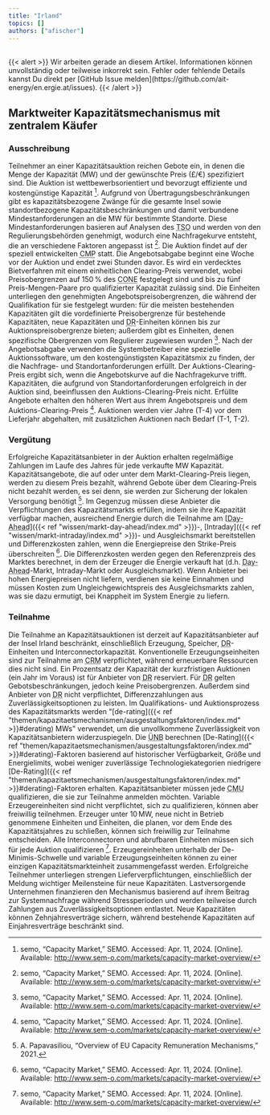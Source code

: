 ```yaml
---
title: "Irland"
topics: []
authors: ["afischer"]
---
```


<br>
{{< alert >}}
Wir arbeiten gerade an diesem Artikel. Informationen können unvollständig oder teilweise inkorrekt sein. Fehler oder fehlende Details kannst Du direkt per [GitHub Issue melden](https://github.com/ait-energy/en.ergie.at/issues).
{{< /alert >}}

## Marktweiter Kapazitätsmechanismus mit zentralem Käufer

### Ausschreibung

Teilnehmer an einer Kapazitätsauktion reichen Gebote ein, in denen die Menge der Kapazität (MW) und der gewünschte Preis (£/€) spezifiziert sind. Die Auktion ist wettbewerbsorientiert und bevorzugt effiziente und kostengünstige Kapazität [^1]. Aufgrund von Übertragungsbeschränkungen gibt es kapazitätsbezogene Zwänge für die gesamte Insel sowie standortbezogene Kapazitätsbeschränkungen und damit verbundene Mindestanforderungen an die MW für bestimmte Standorte. Diese Mindestanforderungen basieren auf Analysen des <abbr title="Transmission System Operator">TSO</abbr> und werden von den Regulierungsbehörden genehmigt, wodurch eine Nachfragekurve entsteht, die an verschiedene Faktoren angepasst ist [^1]. Die Auktion findet auf der speziell entwickelten <abbr title="Capacity Market Platform">CMP</abbr> statt. Die Angebotsabgabe beginnt eine Woche vor der Auktion und endet zwei Stunden davor. Es wird ein verdecktes Bietverfahren mit einem einheitlichen Clearing-Preis verwendet, wobei Preisobergrenzen auf 150 % des <abbr title="Cost of New Entry">CONE</abbr> festgelegt sind und bis zu fünf Preis-Mengen-Paare pro qualifizierter Kapazität zulässig sind. Die Einheiten unterliegen den genehmigten Angebotspreisobergrenzen, die während der Qualifikation für sie festgelegt wurden: für die meisten bestehenden Kapazitäten gilt die vordefinierte Preisobergrenze für bestehende Kapazitäten, neue Kapazitäten und <abbr title="Demand Response">DR</abbr>-Einheiten können bis zur Auktionspreisobergrenze bieten; außerdem gibt es Einheiten, denen spezifische Obergrenzen vom Regulierer zugewiesen wurden [^1]. Nach der Angebotsabgabe verwenden die Systembetreiber eine spezielle Auktionssoftware, um den kostengünstigsten Kapazitätsmix zu finden, der die Nachfrage- und Standortanforderungen erfüllt. Der Auktions-Clearing-Preis ergibt sich, wenn die Angebotskurve auf die Nachfragekurve trifft. Kapazitäten, die aufgrund von Standortanforderungen erfolgreich in der Auktion sind, beeinflussen den Auktions-Clearing-Preis nicht. Erfüllte Angebote erhalten den höheren Wert aus ihrem Angebotspreis und dem Auktions-Clearing-Preis [^1]. Auktionen werden vier Jahre (T-4) vor dem Lieferjahr abgehalten, mit zusätzlichen Auktionen nach Bedarf (T-1, T-2).

### Vergütung

Erfolgreiche Kapazitätsanbieter in der Auktion erhalten regelmäßige Zahlungen im Laufe des Jahres für jede verkaufte MW Kapazität. Kapazitätsangebote, die auf oder unter dem Markt-Clearing-Preis liegen, werden zu diesem Preis bezahlt, während Gebote über dem Clearing-Preis nicht bezahlt werden, es sei denn, sie werden zur Sicherung der lokalen Versorgung benötigt [^2]. Im Gegenzug müssen diese Anbieter die Verpflichtungen des Kapazitätsmarkts erfüllen, indem sie ihre Kapazität verfügbar machen, ausreichend Energie durch die Teilnahme am [<abbr title="Day-Ahead">Day-Ahead</abbr>]({{< ref "wissen/markt-day-ahead/index.md" >}})-, [Intraday]({{< ref "wissen/markt-intraday/index.md" >}})- und Ausgleichsmarkt bereitstellen und Differenzkosten zahlen, wenn die Energiepreise den Strike-Preis überschreiten [^1]. Die Differenzkosten werden gegen den Referenzpreis des Marktes berechnet, in dem der Erzeuger die Energie verkauft hat (d.h. <abbr title="Day-Ahead">Day-Ahead</abbr>-Markt, Intraday-Markt oder Ausgleichsmarkt). Wenn Anbieter bei hohen Energiepreisen nicht liefern, verdienen sie keine Einnahmen und müssen Kosten zum Ungleichgewichtspreis des Ausgleichsmarkts zahlen, was sie dazu ermutigt, bei Knappheit im System Energie zu liefern.

### Teilnahme

Die Teilnahme an Kapazitätsauktionen ist derzeit auf Kapazitätsanbieter auf der Insel Irland beschränkt, einschließlich Erzeugung, Speicher, <abbr title="Demand Response">DR</abbr>-Einheiten und Interconnectorkapazität. Konventionelle Erzeugungseinheiten sind zur Teilnahme am <abbr title="Capacity Remuneration Mechanism">CRM</abbr> verpflichtet, während erneuerbare Ressourcen dies nicht sind. Ein Prozentsatz der Kapazität der kurzfristigen Auktionen (ein Jahr im Voraus) ist für Anbieter von <abbr title="Demand Response">DR</abbr> reserviert. Für <abbr title="Demand Response">DR</abbr> gelten Gebotsbeschränkungen, jedoch keine Preisobergrenzen. Außerdem sind Anbieter von <abbr title="Demand Response">DR</abbr> nicht verpflichtet, Differenzzahlungen aus Zuverlässigkeitsoptionen zu leisten. Im Qualifikations- und Auktionsprozess des Kapazitätsmarkts werden "[de-rating]({{< ref "themen/kapazitaetsmechanismen/ausgestaltungsfaktoren/index.md" >}}#derating) MWs" verwendet, um die unvollkommene Zuverlässigkeit von Kapazitätsanbietern widerzuspiegeln. Die <abbr title="Transmission System Operator">ÜNB</abbr> berechnen [De-Rating]({{< ref "themen/kapazitaetsmechanismen/ausgestaltungsfaktoren/index.md" >}}#derating)-Faktoren basierend auf historischer Verfügbarkeit, Größe und Energielimits, wobei weniger zuverlässige Technologiekategorien niedrigere [De-Rating]({{< ref "themen/kapazitaetsmechanismen/ausgestaltungsfaktoren/index.md" >}}#derating)-Faktoren erhalten. Kapazitätsanbieter müssen jede <abbr title="Capacity Market Unit">CMU</abbr> qualifizieren, die sie zur Teilnahme anmelden möchten. Variable Erzeugereinheiten sind nicht verpflichtet, sich zu qualifizieren, können aber freiwillig teilnehmen. Erzeuger unter 10 MW, neue nicht in Betrieb genommene Einheiten und Einheiten, die planen, vor dem Ende des Kapazitätsjahres zu schließen, können sich freiwillig zur Teilnahme entscheiden. Alle Interconnectoren und abrufbaren Einheiten müssen sich für jede Auktion qualifizieren [^1]. Erzeugereinheiten unterhalb der De-Minimis-Schwelle und variable Erzeugungseinheiten können zu einer einzigen Kapazitätsmarkteinheit zusammengefasst werden. Erfolgreiche Teilnehmer unterliegen strengen Lieferverpflichtungen, einschließlich der Meldung wichtiger Meilensteine für neue Kapazitäten. Lastversorgende Unternehmen finanzieren den Mechanismus basierend auf ihrem Beitrag zur Systemnachfrage während Stressperioden und werden teilweise durch Zahlungen aus Zuverlässigkeitsoptionen entlastet. Neue Kapazitäten können Zehnjahresverträge sichern, während bestehende Kapazitäten auf Einjahresverträge beschränkt sind.

<!-- Fußnoten -->

[^1]: semo, “Capacity Market,” SEMO. Accessed: Apr. 11, 2024. [Online]. Available: http://www.sem-o.com/markets/capacity-market-overview/

[^2]: A. Papavasiliou, “Overview of EU Capacity Remuneration Mechanisms,” 2021.
